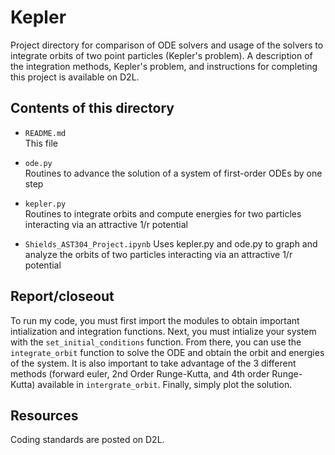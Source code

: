 Kepler
======

Project directory for comparison of ODE solvers and usage of the solvers to integrate orbits of two point particles (Kepler's problem). A description of the integration methods, Kepler's problem, and instructions for completing this project is available on D2L.

Contents of this directory
--------------------------

*  `README.md`  
This file

*  `ode.py`  
Routines to advance the solution of a system of first-order ODEs by one step

*  `kepler.py`  
Routines to integrate orbits and compute energies for two particles interacting 
via an attractive 1/r potential

* `Shields_AST304_Project.ipynb`
Uses kepler.py and ode.py to graph and analyze the orbits of two particles interacting
via an attractive 1/r potential

Report/closeout
---------------

To run my code, you must first import the modules to obtain important intialization and integration functions.
Next, you must intialize your system with the `set_initial_conditions` function. From there, you can use the 
`integrate_orbit` function to solve the ODE and obtain the orbit and energies of the system. It is also important 
to take advantage of the 3 different methods (forward euler, 2nd Order Runge-Kutta, and 4th order Runge-Kutta)
available in `intergrate_orbit`. Finally, simply plot the solution.
   
Resources
---------
Coding standards are posted on D2L.

